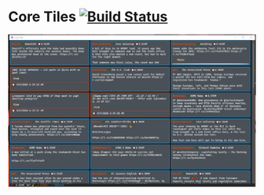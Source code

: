# Core Tiles [![Build Status](https://dev.azure.com/iam0580/CoreTiles/_apis/build/status/tylerrichey.coretiles?branchName=master)](https://dev.azure.com/iam0580/CoreTiles/_build/latest?definitionId=1&branchName=master)

![Screenshot](screenshot.png)